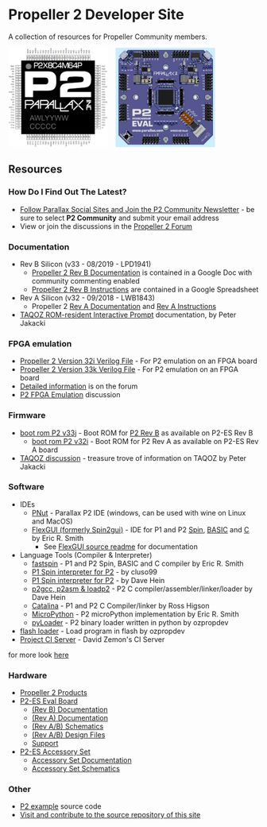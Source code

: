 # Propeller 2 Developer Site
A collection of resources for Propeller Community members.

[<img src="assets/p2_pinout_large.jpg" alt="P2 Pinout; click for documentation" height="200" width="200">](https://docs.google.com/document/d/1gn6oaT5Ib7CytvlZHacmrSbVBJsD9t_-kmvjd7nUR6o/edit?usp=sharing)&nbsp;&nbsp;&nbsp;&nbsp;[<img src="assets/p2-es_rev_a.jpg" alt="P2 ES Eval Board; click for product page" height="200" width="200">](https://www.parallax.com/product/64000-es)

## Resources
### How Do I Find Out The Latest?
  * [Follow Parallax Social Sites and Join the P2 Community Newsletter](https://www.parallax.com/company/follow-us) - be sure to select __P2 Community__ and submit your email address
  * View or join the discussions in the [Propeller 2 Forum](http://forums.parallax.com/categories/propeller-2-multicore-microcontroller)

### Documentation
  * Rev B Silicon (v33 - 08/2019 - LPD1941)
    * [Propeller 2 Rev B Documentation](https://docs.google.com/document/d/1gn6oaT5Ib7CytvlZHacmrSbVBJsD9t_-kmvjd7nUR6o/edit?usp=sharing) is contained in a Google Doc with community commenting enabled
    * [Propeller 2 Rev B Instructions](https://docs.google.com/spreadsheets/d/1_vJk-Ad569UMwgXTKTdfJkHYHpc1rZwxB-DcIiAZNdk/edit?usp=sharing) are contained in a Google Spreadsheet
  * Rev A Silicon (v32 - 09/2018 - LWB1843)
    * Propeller 2 [Rev A Documentation](https://docs.google.com/document/d/1UnelI6fpVPHFISQ9vpLzOVa8oUghxpI6UpkXVsYgBEQ/edit?usp=sharing) and [Rev A Instructions](https://docs.google.com/spreadsheets/d/1usUcCCQVp3liAqENX9rvX-XVqJomMREhKYExM_taG0A/edit?usp=sharing)
  * [TAQOZ ROM-resident Interactive Prompt](https://goo.gl/znBdQw) documentation, by Peter Jakacki

### FPGA emulation
  * [Propeller 2 Version 32i Verilog File](https://github.com/parallaxinc/propeller/releases/download/v32i/Prop2_FPGA_v32i.zip) - For P2 emulation on an FPGA board
  * [Propeller 2 Version 33k Verilog File](https://forums.parallax.com/discussion/169695/new-fpga-files-for-next-silicon-version-5th-final-release-contains-new-rom) - For P2 emulation on an FPGA board
  * [Detailed information](http://forums.parallax.com/discussion/162298/prop2-fpga-files-updated-2-june-2018-final-version-32i/p1) is on the forum
  * [P2 FPGA Emulation](http://forums.parallax.com/discussion/144199/propeller-ii-emulation-of-the-p2-on-fpga-boards-prop123-a7-a9-de0-nano-de2-115-etc#latest) discussion

### Firmware
  * [boot rom P2 v33j](http://forums.parallax.com/discussion/comment/1465155/#Comment_1465155) - Boot ROM for [P2 Rev B](https://forums.parallax.com/discussion/169282/list-of-changes-in-next-p2-silicon) as available on P2-ES Rev B
    - [boot rom P2 v32i](https://github.com/parallaxinc/propeller/blob/master/examples/FPGA%20Examples/ROM_Booter_v32i.spin2) - Boot ROM for P2 Rev A as available on P2-ES Rev A board
  * [TAQOZ discussion](https://forums.parallax.com/discussion/167868/taqoz-tachyon-forth-for-the-p2-boot-rom) - treasure trove of information on TAQOZ by Peter Jakacki

### Software
  * IDEs
    - [PNut](https://github.com/parallaxinc/propeller/releases/download/v32i/PNut_v32i.exe) - Parallax P2 IDE (windows, can be used with wine on Linux and MacOS)
    - [FlexGUI (formerly Spin2gui)](https://github.com/totalspectrum/flexgui/releases) - IDE for P1 and P2 [Spin](https://github.com/totalspectrum/spin2cpp/blob/master/doc/spin.md),
[BASIC](https://github.com/totalspectrum/spin2cpp/blob/master/doc/basic.md) and
[C](https://github.com/totalspectrum/spin2cpp/blob/master/doc/c.md) by Eric R. Smith
      - See [FlexGUI source readme](https://github.com/totalspectrum/flexgui/blob/master/README.md) for documentation
  * Language Tools (Compiler & Interpreter)
    - [fastspin](https://github.com/totalspectrum/spin2cpp/releases) -
P1 and P2 Spin, BASIC and C compiler by Eric R. Smith
    - [P1 Spin interpreter for P2](https://forums.parallax.com/discussion/169861/p1-spin-interpreter-for-p2) -
by cluso99
    - [P1 Spin interpreter for P2](https://forums.parallax.com/discussion/162858/p1spin) -
by Dave Hein
    - [p2gcc, p2asm & loadp2](https://github.com/davehein/p2gcc) - P2 C compiler/assembler/linker/loader by Dave Hein
    - [Catalina](https://forums.parallax.com/discussion/168399/catalina-and-the-p2) - P1 and P2 C Compiler/linker by Ross Higson
    - [MicroPython](https://forums.parallax.com/discussion/169862/micropython-for-p2) - P2 microPython implementation by Eric R. Smith
    - [pyLoader](https://forums.parallax.com/discussion/168850/python-p2-loader) - P2 binary loader written in python by ozpropdev
  * [flash loader](https://forums.parallax.com/discussion/169608/prop2-flash-loader) - Load program in flash by ozpropdev
  * [Project CI Server](https://ci.zemon.name/?guest=1) - David Zemon's CI Server

for more look [here](software.md)

### Hardware
  * [Propeller 2 Products](https://www.parallax.com/product/propeller-2)
  * [P2-ES Eval Board](https://www.parallax.com/product/64000-es)
    - [(Rev B) Documentation](https://docs.google.com/document/d/1PH20fQ8j-aRTqocTVBukXeK6bEliXfd7vfKHKlftYk8/edit?usp=sharing)
    - [(Rev A) Documentation](https://docs.google.com/document/d/1gIKAfx5slcwjrAvHnbn5VNReY2SbQxtYkgO8cIzjyyY/edit?usp=sharing)
    - [(Rev A/B) Schematics](https://www.parallax.com/downloads/propeller-2-es-eval-board-schematic)
    - [(Rev A/B) Design Files](https://www.parallax.com/downloads/propeller-2-es-eval-board-design-files)
    - [Support](http://forums.parallax.com/discussion/169367/p2-es-board-support/p1)
  * [P2-ES Accessory Set](https://www.parallax.com/product/64006-es)
    - [Accessory Set Documentation](https://docs.google.com/document/d/1FTGV1Mn1hwayEaKut5Ej6vmWdjirVlP9TQqyA0wRs34/edit)
    - [Accessory Set Schematics](https://www.parallax.com/downloads/p2-es-eval-board-accessory-set-schematic)

### Other
  * [P2 example](https://github.com/parallaxinc/propeller/tree/master/examples) source code
  * [Visit and contribute to the source repository of this site](https://github.com/parallaxinc/propeller)
